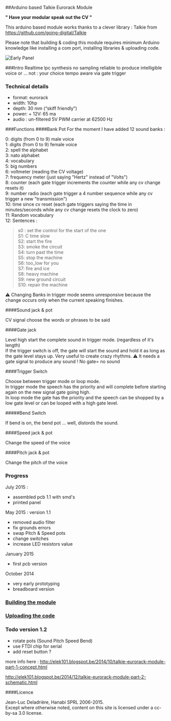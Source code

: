 ##Arduino based Talkie Eurorack Module 

**" Have your modular speak out the CV "**  

This arduino based module works thanks to a clever library : Talkie from https://github.com/going-digital/Talkie 

Please note that building & coding this module requires minimum Arduino knowledge like installing a com port, installing libraries & uploading code.

![Early Panel](https://raw.githubusercontent.com/deladriere/euro-modules/master/Talko/Img/TALKO_1_1.png)


###Intro 
Realtime lpc synthesis
no sampling 
reliable to produce intelligible voice or ... not : your choice
tempo aware via gate trigger

### Technical details

- format: eurorack
- width:	10hp
- depth: 30 mm (“skiff friendly”)
- power: + 12V:  65 ma
- audio : un-filtered 5V PWM carrier at 62500 Hz 

###Functions
####Bank Pot
For the moment I have added 12 sound banks :  

0: digits (from 0 to 9) male voice   
1: digits (from 0 to 9) female voice  
2: spell the alphabet  
3: nato alphabet  
4: vocabulary  
5: big numbers  
6: voltmeter (reading the CV voltage)  
7: frequency meter (just saying "Hertz" instead of "Volts")  
8: counter (each gate trigger increments the counter while any cv change resets it)  
9: number radio (each gate trigger a 4 number sequence while any cv trigger a new "transmission")  
10: time since cv reset  (each gate triggers saying the time in minutes/seconds while any cv change resets the clock to zero)  
11: Random vocabulary  
12: Sentences :  

> s0 : set the control for the start of the one   
> S1: C time slow  
> S2: start the fire  
> S3: smoke the circuit  
> S4: turn past the time  
> S5: stop the machine  
> S6: too_low for you  
> S7: fire and ice  
> S8: heavy machine  
> S9: new ground circuit  
> S10: repair the machine 

⚠️ Changing Banks in trigger mode seems unresponsive because the change occurs only when the current speaking finishes.  


####Sound jack & pot

CV signal choose the words or phrases to be said

####Gate jack

Level high start the complete sound in trigger mode. (regardless of it's length)  
If the trigger switch is off, the gate will start the sound and hold it as long as the gate level stays up. Very useful to create crazy rhythms.
⚠️  It  needs a gate signal to produce any sound ! No gate= no sound


####Trigger Switch

Choose between trigger mode or loop mode.  
In trigger mode the speech has the priority and will complete before starting again on the new signal gate going high.  
In loop mode the gate has the priority and the speech can be shopped by a low gate level or can be looped with a high gate level.  

#####Bend Switch

If bend is on, the bend pot ... well, distords the sound.

####Speed jack & pot

Change the speed of the voice

####Pitch jack & pot

Change the pitch of the voice

### Progress

July 2015 : 

- assembled pcb 1.1 with smd's
- printed panel

May 2015 : version 1.1

- removed audio filter 
- fix grounds errors
- swap Pitch & Speed pots 
- change switches 
- increase LED resistors value

January 2015
- first pcb version

October 2014 
- very early prototyping
- breadboard version


### [Building the module](https://github.com/deladriere/euro-modules/wiki/Assemble-Talko)
### [Uploading the code](https://github.com/deladriere/euro-modules/wiki/Install-Talko)


### Todo version 1.2

- rotate pots (Sound Pitch Speed Bend) 
- use FTDI chip for serial
- add reset button ?


more info here : http://elek101.blogspot.be/2014/10/talkie-eurorack-module-part-1-concept.html

http://elek101.blogspot.be/2014/12/talkie-eurorack-module-part-2-schematic.html

####Licence

Jean-Luc Deladrière, Hanabi SPRL 2006-2015.  
Except where otherwise noted, content on this site is licensed under a cc-by-sa 3.0 license.


